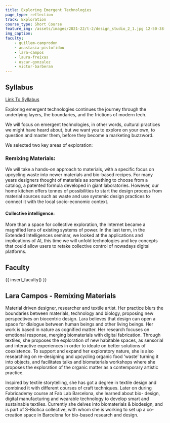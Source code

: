```yaml
---
title: Exploring Emergent Technologies
page_type: reflection
track: Exploration
course_type: Short Course
feature_img: /assets/images/2021-22/t-2/design_studio_2_1.jpg 12-50-38-702.jpg
img_caption: 
faculty: 
    - guillem-camprodon
    - anastasia-pistofidou
    - lara-campos
    - laura-freixas
    - oscar-gonzalez
    - victor-barberan
---
```


## Syllabus

[Link To Syllabus](https://docs.google.com/presentation/d/1QODc18kcKJHMR1JPomLnv8kLDw6A_v-fiLpebF2Ra9w/edit#slide=id.g125ad6570cd_0_0)


Exploring emergent technologies continues the journey through the underlying layers, the boundaries, and the frictions of modern tech.

We will focus on emergent technologies, in other words, cultural practices we might have heard about, but we want you to explore on your own, to question and master them, before they become a marketing buzzword.

We selected two key areas of exploration:

### Remixing Materials:

We will take a hands-on approach to materials, with a specific focus on upcycling waste into newer materials and bio-based recipes. For many years designers thought of materials as something to choose from a catalog, a patented formula developed in giant laboratories. However, our home kitchen offers tonnes of possibilities to start the design process from material sources such as waste and use systemic design practices to connect it with the local socio-economic context.

#### Collective intelligence:

More than a space for collective exploration, the Internet became a magnified lens of existing systems of power. In the last term, in the Extended Intelligences seminar, we looked at the applications and implications of AI, this time we will unfold technologies and key concepts that could allow users to retake collective control of nowadays digital platforms.  

## Faculty

{{ insert_faculty() }}

## Lara Campos - Remixing Materials

Material driven designer, researcher and textile artist. Her practice blurs the boundaries between materials, technology and biology, proposing new perspectives on biocentric design. Lara believes that design can open a space for dialogue between human beings and other living beings. Her work is based in nature as cognified matter. Her research focuses on emotional response, merging biomaterials with digital fabrication. Through textiles, she proposes the exploration of new habitable spaces, as sensorial and interactive experiences in order to ideate on better solutions of coexistence. To support and expand her exploratory nature, she is also researching on re-designing and upcycling organic food ‘waste’ turning it into objects, and facilitates talks and biomaterials workshops where she proposes the exploration of the organic matter as a contemporary artistic practice.

Inspired by textile storytelling, she has got a degree in textile design and combined it with different courses of craft techniques. Later on during Fabricademy course at Fab Lab Barcelona, she learned about bio- design, digital manufacturing and wearable technology to develop smart and sustainable textiles. Currently she delves into biomaterials & biodesign, and is part of S-Biotica collective, with whom she is working to set up a co-creation space in Barcelona for bio-based research and design.
